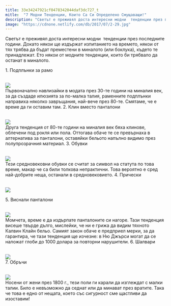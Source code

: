 ```yaml
---
title: 33e34247921cf0478342044daf3dc727_t
mitle:  "7 Модни Тенденции, Които Са Си Определено Смущаващи!"
description: "Светът е преживял доста интересни модни  тенденции през последните години. Докато някои ще издържат изпитанието на времето, някои от тях трябва да бъдат преместен�"
image: "https://cdnone.netlify.com/db/2017/07/2-29.jpg"
---
```


 <p>Светът е преживял доста интересни модни  тенденции през последните години. Докато някои ще издържат изпитанието на времето, някои от тях трябва да бъдат преместени в миналото (или боклука), където те принадлежат. Ето някои от модните тенденции, които би трябвало да останат в миналото.</p>      <p> 1. Подплънки за рамо</p> <p> <br/><img src="https://cdnone.netlify.com/db/2017/07/2-29.jpg"/><br/> Първоначално навлизайки в модата през 30-те години на миналия век, за да създаде илюзията за по-малка талия, раменните подплънки направиха няколко завръщания, най-вече през 80-те. Смятаме, че е време да ги оставим там. 2. Клин вместо панталони</p> <p> <br/><img src="https://cdnone.netlify.com/db/2017/07/3-29.jpg"/><br/> Друга тенденция от 80-те години на миналия век бяха клинове, облечени под рокля или пола. Оттогава обаче те се превърнаха в алтернатива за панталони, оставяйки бельото напълно видимо през полупрозрачния материал. 3. Обувки</p>      <p> <br/><img src="https://cdnone.netlify.com/db/2017/07/4-29.jpg"/><br/> Тези средновековни обувки се считат за символ на статута по това време, макар че са били толкова непрактични. Това вероятно е сред най-добрите неща, останали в средновековието. 4. Прически</p> <p> <br/><img src="https://cdnone.netlify.com/db/2017/07/5-29.jpg"/><br/></p> <p>5. Виснали панталони</p> <p> <br/><img src="https://cdnone.netlify.com/db/2017/07/1-29.jpg"/><br/> Момчета, време е да издърпате панталоните си нагоре. Тази тенденция висеше твърде дълго, мислейки, че ни е грижа да видим тяхното Калвин Клайн бельо. Самият закон обаче е предприел мерки, за да гарантира, че тази тенденция ще изчезне: в Ню Джърси могат да се наложат глоби до 1000 долара за повторни нарушители. 6. Шалвари</p>      <p> <br/><img src="https://cdnone.netlify.com/db/2017/07/6-31.jpg"/><br/> 7. Обръчи</p> <p> <br/><img src="https://cdnone.netlify.com/db/2017/07/7-28.jpg"/><br/> Носени от жени през 1800 г., тези поли ги карали да изглеждат с малки талии. Било е невъзможно да седнат или да минават през вратите. Така че това е едно от нещата, което със сигурност сме щастливи да изоставим!</p>       